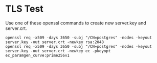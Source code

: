 # TLS Test
Use one of these openssl commands to create new server.key and server.crt.

```
openssl req -x509 -days 3650 -subj "/CN=postgres" -nodes -keyout server.key -out server.crt -newkey rsa:2048
openssl req -x509 -days 3650 -subj "/CN=postgres" -nodes -keyout server.key -out server.crt -newkey ec -pkeyopt ec_paramgen_curve:prime256v1
```
